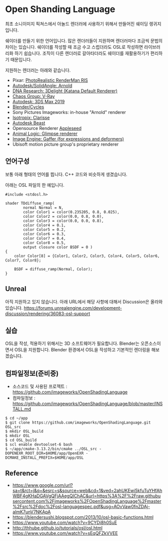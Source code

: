 # Open Shanding Language
최초 소니이미지 픽쳐스에서 아놀드 렌더러에 사용하기 위해서 만들어진 쉐이딩 렝귀지 입니다.

쉐이더를 만들기 위한 언어입니다. 많은 렌더러들이 지원하며 렌더러마다 조금씩 문법의 차이는 있습니다.
쉐이더를 작성할 때 조금 수고 스럽더라도 OSL로 작성하면 라이브러리화 하기 쉽습니다.
조직이 다른 렌더러로 갈아타더라도 쉐이더를 재활용하기가 편리하기 때문입니다.

지원하는 렌더러는 아래와 같습니다.

- Pixar: [PhotoRealistic RenderMan RIS](https://renderman.pixar.com)
- [Autodesk/SolidAngle: Arnold](https://www.autodesk.com/products/arnold/overview)
- [DNA Research: 3Delight (Katana Default Renderer)](https://www.3delight.com)
- [Chaos Group: V-Ray](https://docs.chaosgroup.com/display/VRAY3MAX/OSL+Material+%7C+VRayOSLMtl)
- [Autodesk: 3DS Max 2019](https://knowledge.autodesk.com/support/3ds-max/getting-started/caas/CloudHelp/cloudhelp/2019/ENU/3DSMax-Lighting-Shading/files/GUID-568DA829-62DA-432F-814F-2600F65141BD-htm.html)
- [Blender/Cycles](https://code.blender.org/2012/09/open-shading-language-in-cycles/)
- Sony Pictures Imageworks: in-house "Arnold" renderer
- [Isotropix: Clarisse](https://www.isotropix.com)
- [Autodesk Beast](https://www.youtube.com/watch?v=z1SSxOIOx7Y)
- Opensource Renderer [Appleseed](https://github.com/appleseedhq/appleseed)
- [Animal Logic: Glimpse renderer](https://www.fxguide.com/featured/a-glimpse-at-animal-logic/)
- [Image Engine: Gaffer (for expressions and deformers)](http://www.gafferhq.org)
- Ubisoft motion picture group's proprietary renderer

## 언어구성
보통 아래 형태의 언어를 띕니다. C++ 코드와 비슷하게 생겼습니다.

아래는 OSL 파일의 한 예입니다.
```
#include <stdosl.h>

shader TDdiffuse_ramp(
        normal Normal = N,
        color Color1 = color(0.235205, 0.8, 0.025),
        color Color2 = color(0.0, 0.8, 0.0),
        color Color3 = color(0.0, 0.0, 0.8),
        color Color4 = 0.1,
        color Color5 = 0.2,
        color Color6 = 0.3,
        color Color7 = 0.4,
        color Color8 = 0.5,
        output closure color BSDF = 0 )
{
    color Color[8] = {Color1, Color2, Color3, Color4, Color5, Color6, Color7, Color8};

    BSDF = diffuse_ramp(Normal, Color);
}
```

## Unreal
아직 지원하고 있지 않습니다. 아래 URL에서 해당 사항에 대해서 Discussion은 올라와 있습니다.
https://forums.unrealengine.com/development-discussion/rendering/36083-osl-support

## 실습
OSL을 작성, 적용하기 위해서는 3D 소프트웨어가 필요합니다.
Blender는 오픈소스이면서 OSL을 지원합니다. Blender 환경에서 OSL을 작성하고 기본적인 렌더링을 해보겠습니다.

## 컴파일정보(준비중)
- 소스코드 및 사용된 프로젝트 : https://github.com/imageworks/OpenShadingLanguage
- 컴파일정보 : https://github.com/imageworks/OpenShadingLanguage/blob/master/INSTALL.md


```
$ cd ~/app
$ git clone https://github.com/imageworks/OpenShadingLanguage.git OSL_src
$ mkdir OSL_build
$ mkdir OSL
$ cd OSL_build
$ scl enable devtoolset-6 bash
$ ~/app/cmake-3.13.2/bin/cmake ../OSL_src -DOPENEXR_ROOT_DIR=$HOME/app/OpenEXR -DCMAKE_INSTALL_PREFIX=$HOME/app/OSL

```

## Reference
- https://www.google.com/url?sa=t&rct=j&q=&esrc=s&source=web&cd=1&ved=2ahUKEwi5kfuTuYHfAhWBF4gKHaDGAVgQFjAAegQIChAC&url=https%3A%2F%2Fraw.githubusercontent.com%2Fimageworks%2FOpenShadingLanguage%2Fmaster%2Fsrc%2Fdoc%2Fosl-languagespec.pdf&usg=AOvVaw0fnZDAj-almK7unV7NKApA
- https://blendersushi.blogspot.com/2013/10/osl-basic-functions.html
- https://www.youtube.com/watch?v=9CYDi8h0SuE
- http://thhube.github.io/tutorials/osl/osl.html
- https://www.youtube.com/watch?v=sEqQFZkVVEE
